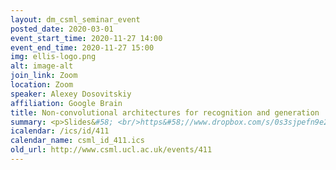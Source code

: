 ```yaml
---
layout: dm_csml_seminar_event
posted_date: 2020-03-01
event_start_time: 2020-11-27 14:00
event_end_time: 2020-11-27 15:00
img: ellis-logo.png
alt: image-alt
join_link: Zoom
location: Zoom
speaker: Alexey Dosovitskiy
affiliation: Google Brain
title: Non-convolutional architectures for recognition and generation
summary: <p>Slides&#58; <br/>https&#58;//www.dropbox.com/s/0s3sjpefn9e2pl9/Alexey_Dosovitskiy_Non_convolutional_architectures.pdf?dl=0</p><p>Convolutional networks are the workhorses of modern computer vision, thanks to their efficiency on hardware accelerators and the inductive biases suitable for processing and generating images. However, ConvNets distribute compute uniformly across the input, which makes them convenient to implement and train, but can be extremely computationally inefficient, especially on high-dimensional inputs such as video or 3D data. Moreover, representations extracted by ConvNets lack interpretability and systematic generalization. In this talk, I will present our recent work towards models that aim to avoid these shortcomings by respecting the sparse structure of the real world. On the image recognition front, we are investigating two directions&#58; 1) architectures for learning object-centric representations either with or without supervision (Slot Attention); 2) large-scale non-convolutional models applied to real-world image recognition tasks (Vision Transformer). For image generation, we scale a recent implicit-3D-based neural rendering approach, Neural Radiance Fields, from controlled small-scale datasets to noisy large-scale real-world data (NeRF in the Wild). </p><p>Join Zoom Meeting<br/>https&#58;//ucl.zoom.us/j/97094846920?pwd=MlYvNVZTN2llM2dZZVRpRFh5a1JHZz09</p>
icalendar: /ics/id/411
calendar_name: csml_id_411.ics
old_url: http://www.csml.ucl.ac.uk/events/411
---
```

